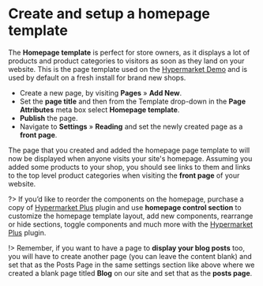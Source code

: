 # Create and setup a homepage template

The **Homepage template** is perfect for store owners, as it displays a lot of products and product categories to visitors as soon as they land on your website. This is the page template used on the [Hypermarket Demo](https://demo.mypreview.one/hypermarket/) and is used by default on a fresh install for brand new shops.

* Create a new page, by visiting **Pages** » **Add New**.
* Set the **page title** and then from the Template drop-down in the **Page Attributes** meta box select **Homepage template**.
* **Publish** the page.
* Navigate to **Settings** » **Reading** and set the newly created page as a **front page**.

The page that you created and added the homepage page template to will now be displayed when anyone visits your site's homepage. Assuming you added some products to your shop, you should see links to them and links to the top level product categories when visiting the **front page** of your website.

?> If you’d like to reorder the components on the homepage, purchase a copy of [Hypermarket Plus](https://www.mypreview.one) plugin and use **homepage control section** to customize the homepage template layout, add new components, rearrange or hide sections, toggle components and much more with the [Hypermarket Plus](https://www.mypreview.one) plugin.

!> Remember, if you want to have a page to **display your blog posts** too, you will have to create another page (you can leave the content blank) and set that as the Posts Page in the same settings section like above where we created a blank page titled **Blog** on our site and set that as the **posts page**.
